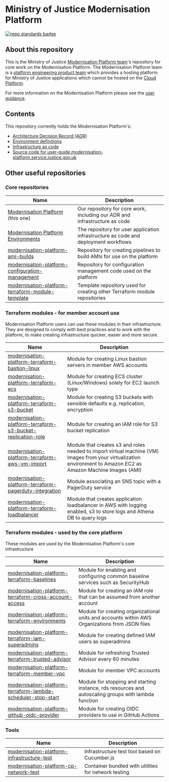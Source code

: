 # Ministry of Justice Modernisation Platform

[![repo standards badge](https://img.shields.io/badge/dynamic/json?color=blue&style=for-the-badge&logo=github&label=MoJ%20Compliant&query=%24.data%5B%3F%28%40.name%20%3D%3D%20%22modernisation-platform%22%29%5D.status&url=https%3A%2F%2Foperations-engineering-reports.cloud-platform.service.justice.gov.uk%2Fgithub_repositories)](https://operations-engineering-reports.cloud-platform.service.justice.gov.uk/github_repositories#modernisation-platform "Link to report")

## About this repository

This is the Ministry of Justice [Modernisation Platform team](https://github.com/orgs/ministryofjustice/teams/modernisation-platform)'s repository for core work on the Modernisation Platform. The Modernisation Platform team is a [platform engineering product team](https://www.thoughtworks.com/radar/techniques/platform-engineering-product-teams) which provides a hosting platform for Ministry of Justice applications which cannot be hosted on the [Cloud Platform](https://user-guide.cloud-platform.service.justice.gov.uk/#cloud-platform-user-guide).

For more information on the Modernisation Platform please see the [user guidance](https://user-guide.modernisation-platform.service.justice.gov.uk).

## Contents

This repository currently holds the Modernisation Platform's:

- [Architecture Decision Record (ADR)](architecture-decision-record)
- [Environment definitions](environments)
- [Infrastructure as code](terraform)
- [Source code for user-guide.modernisation-platform.service.justice.gov.uk](source)

## Other useful repositories

### Core repositories

| Name                                                                                                                                      | Description                                                                         |
| ----------------------------------------------------------------------------------------------------------------------------------------- | ----------------------------------------------------------------------------------- |
| [Modernisation Platform](https://github.com/ministryofjustice/modernisation-platform) (this one)                                          | Our repository for core work, including our ADR and infrastructure as code          |
| [Modernisation Platform Environments](https://github.com/ministryofjustice/modernisation-platform-environments)                           | The repository for user application infrastructure as code and deployment workflows |
| [modernisation-platform-ami-builds](https://github.com/ministryofjustice/modernisation-platform-ami-builds)                               | Repository for creating pipelines to build AMIs for use on the platform             |
| [modernisation-platform-configuration-management](https://github.com/ministryofjustice/modernisation-platform-configuration-management)   | Repository for configuration management code used on the platform                   |
| [modernisation-platform-terraform-module-template](https://github.com/ministryofjustice/modernisation-platform-terraform-module-template) | Template repository used for creating other Terraform module repositories           |

### Terraform modules - for member account use

Modernisation Platform users can use these modules in their infrastructure. They are designed to comply with best practices and to work with the platform, to make creating infrastructure quicker, easier and more secure.

| Name                                                                                                                                                            | Description                                                                                                                                                     |
| --------------------------------------------------------------------------------------------------------------------------------------------------------------- | --------------------------------------------------------------------------------------------------------------------------------------------------------------- |
| [modernisation-platform-terraform-bastion-linux](https://github.com/ministryofjustice/modernisation-platform-terraform-bastion-linux)                           | Module for creating Linux bastion servers in member AWS accounts                                                                                                |
| [modernisation-platform-terraform-ecs](https://github.com/ministryofjustice/modernisation-platform-terraform-ecs)                                               | Module for creating ECS cluster (Linux/Windows) solely for EC2 launch type                                                                                      |
| [modernisation-platform-terraform-s3-bucket](https://github.com/ministryofjustice/modernisation-platform-terraform-s3-bucket)                                   | Module for creating S3 buckets with sensible defaults e.g. replication, encryption                                                                              |
| [modernisation-platform-terraform-s3-bucket-replication-role](https://github.com/ministryofjustice/modernisation-platform-terraform-s3-bucket-replication-role) | Module for creating an IAM role for S3 bucket replication                                                                                                       |
| [modernisation-platform-terraform-aws-vm-import](https://github.com/ministryofjustice/modernisation-platform-terraform-aws-vm-import)                           | Module that creates s3 and roles needed to import virtual machine (VM) images from your virtualization environment to Amazon EC2 as Amazon Machine Images (AMI) |
| [modernisation-platform-terraform-pagerduty-integration](https://github.com/ministryofjustice/modernisation-platform-terraform-pagerduty-integration)           | Module associating an SNS topic with a PagerDuty service                                                                                                        |
| [modernisation-platform-terraform-loadbalancer](https://github.com/ministryofjustice/modernisation-platform-terraform-loadbalancer)                             | Module that creates application loadbalancer in AWS with logging enabled, s3 to store logs and Athena DB to query logs                                          |

### Terraform modules - used by the core platform

These modules are used by the Modernisation Platform's core infrastructure

| Name                                                                                                                                                              | Description                                                                                          |
| ----------------------------------------------------------------------------------------------------------------------------------------------------------------- | ---------------------------------------------------------------------------------------------------- |
| [modernisation-platform-terraform-baselines](https://github.com/ministryofjustice/modernisation-platform-terraform-baselines)                                     | Module for enabling and configuring common baseline services such as SecurityHub                     |
| [modernisation-platform-terraform-cross-account-access](https://github.com/ministryofjustice/modernisation-platform-terraform-cross-account-access)               | Module for creating an IAM role that can be assumed from another account                             |
| [modernisation-platform-terraform-environments](https://github.com/ministryofjustice/modernisation-platform-terraform-environments)                               | Module for creating organizational units and accounts within AWS Organizations from JSON files       |
| [modernisation-platform-terraform-iam-superadmins](https://github.com/ministryofjustice/modernisation-platform-terraform-iam-superadmins)                         | Module for creating defined IAM users as superadmins                                                 |
| [modernisation-platform-terraform-trusted-advisor](https://github.com/ministryofjustice/modernisation-platform-terraform-trusted-advisor)                         | Module for refreshing Trusted Advisor every 60 minutes                                               |
| [modernisation-platform-terraform-member-vpc](https://github.com/ministryofjustice/modernisation-platform-terraform-member-vpc)                                   | Module for member VPC accounts                                                                       |
| [modernisation-platform-terraform-lambda-scheduler-stop-start](https://github.com/ministryofjustice/modernisation-platform-terraform-lambda-scheduler-stop-start) | Module for stopping and starting instance, rds resources and autoscaling groups with lambda function |
| [modernisation-platform-github-oidc-provider](https://github.com/ministryofjustice/modernisation-platform-github-oidc-provider)                                   | Module for creating OIDC providers to use in GitHub Actions                                          |

### Tools

| Name                                                                                                                          | Description                                          |
| ----------------------------------------------------------------------------------------------------------------------------- | ---------------------------------------------------- |
| [modernisation-platform-infrastructure-test](https://github.com/ministryofjustice/modernisation-platform-infrastructure-test) | Infrastructure test tool based on Cucumber.js        |
| [modernisation-platform-cp-network-test](https://github.com/ministryofjustice/modernisation-platform-cp-network-test)         | Container bundled with utilities for network testing |
